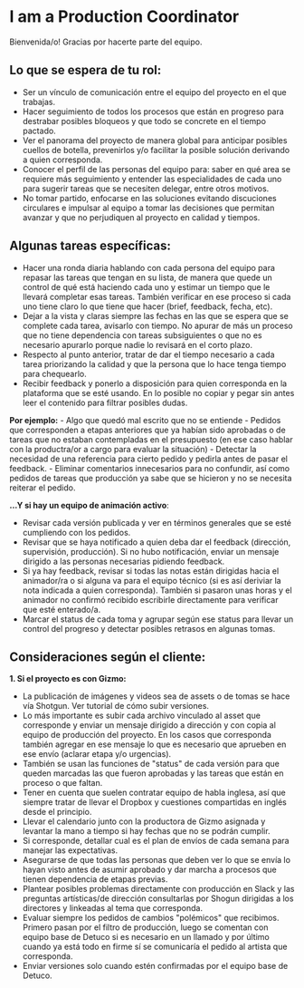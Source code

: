 # I am a Production Coordinator
Bienvenida/o! Gracias por hacerte parte del equipo.

## **Lo que se espera de tu rol:**
- Ser un vínculo de comunicación entre el equipo del proyecto en el que trabajas.
- Hacer seguimiento de todos los procesos que están en progreso para destrabar posibles bloqueos y que todo se concrete en el tiempo pactado.
- Ver el panorama del proyecto de manera global para anticipar posibles cuellos de botella, prevenirlos y/o facilitar la posible solución derivando a quien corresponda.
- Conocer el perfil de las personas del equipo para: saber en qué area se requiere más seguimiento y entender las especialidades de cada uno para sugerir tareas que se necesiten delegar, entre otros motivos.
- No tomar partido, enfocarse en las soluciones evitando discuciones circulares e impulsar al equipo a tomar las decisiones que permitan avanzar y que no perjudiquen al proyecto en calidad y tiempos.

## **Algunas tareas específicas:**
- Hacer una ronda diaria hablando con cada persona del equipo para repasar las tareas que tengan en su lista, de manera que quede un control de qué está haciendo cada uno y estimar un tiempo que le llevará completar esas tareas. También verificar en ese proceso si cada uno tiene claro lo que tiene que hacer (brief, feedback, fecha, etc). 
- Dejar a la vista y claras siempre las fechas en las que se espera que se complete cada tarea, avisarlo con tiempo. No apurar de más un proceso que no tiene dependencia con tareas subsiguientes o que no es necesario apurarlo porque nadie lo revisará en el corto plazo. 
- Respecto al punto anterior, tratar de dar el tiempo necesario a cada tarea priorizando la calidad y que la persona que lo hace tenga tiempo para chequearlo.
- Recibir feedback y ponerlo a disposición para quien corresponda en la plataforma que se esté usando. En lo posible no copiar y pegar sin antes leer el contenido para filtrar posibles dudas. 

**Por ejemplo:**
     - Algo que quedó mal escrito que no se entiende
     - Pedidos que corresponden a etapas anteriores que ya habían sido aprobadas o de tareas que no   estaban contempladas en el presupuesto (en ese caso hablar con la productra/or a cargo para evaluar la situación)
     - Detectar la necesidad de una referencia para cierto pedido y pedirla antes de pasar el feedback.
     - Eliminar comentarios innecesarios para no confundir, así como pedidos de tareas que producción   ya sabe que se hicieron y no se necesita reiterar el pedido. 

**...Y si hay un equipo de animación activo**:
- Revisar cada versión publicada y ver en términos generales que se esté cumpliendo con los pedidos.
- Revisar que se haya notificado a quien deba dar el feedback (dirección, supervisión, producción). Si no hubo notificación, enviar un mensaje dirigido a las personas necesarias pidiendo feedback. 
- Si ya hay feedback, revisar si todas las notas están dirigidas hacia el animador/ra o si alguna va para el equipo técnico (si es así deriviar la nota indicada a quien corresponda). También si pasaron unas horas y el animador no confirmó recibido escribirle directamente para verificar que esté enterado/a.
- Marcar el status de cada toma y agrupar según ese status para llevar un control del progreso y detectar posibles retrasos en algunas tomas. 

## Consideraciones según el cliente:

**1. Si el proyecto es con Gizmo:**
- La publicación de imágenes y videos sea de assets o de tomas se hace vía Shotgun. Ver tutorial de cómo subir versiones. 
- Lo más importante es subir cada archivo vinculado al asset que corresponde y enviar un mensaje dirigido a dirección y con copia al equipo de producción del proyecto. En los casos que corresponda también agregar en ese mensaje lo que es necesario que aprueben en ese envío (aclarar etapa y/o urgencias). 
- También se usan las funciones de "status" de cada versión para que queden marcadas las que fueron aprobadas y las tareas que están en proceso o que faltan. 
- Tener en cuenta que suelen contratar equipo de habla inglesa, así que siempre tratar de llevar el Dropbox y cuestiones compartidas en inglés desde el principio.
- Llevar el calendario junto con la productora de Gizmo asignada y levantar la mano a tiempo si hay fechas que no se podrán cumplir. 
- Si corresponde, detallar cual es el plan de envíos de cada semana para manejar las expectativas.
- Asegurarse de que todas las personas que deben ver lo que se envía lo hayan visto antes de asumir aprobado y dar marcha a procesos que tienen dependencia de etapas previas.
- Plantear posibles problemas directamente con producción en Slack y las preguntas artísticas/de dirección consultarlas por Shogun dirigidas a los directores y linkeadas al tema que corresponda.
- Evaluar siempre los pedidos de cambios "polémicos" que recibimos. Primero pasan por el filtro de producción, luego se comentan con equipo base de Detuco si es necesario en un llamado y por último cuando ya está todo en firme sí se comunicaría el pedido al artista que corresponda.  
- Enviar versiones solo cuando estén confirmadas por el equipo base de Detuco. 





